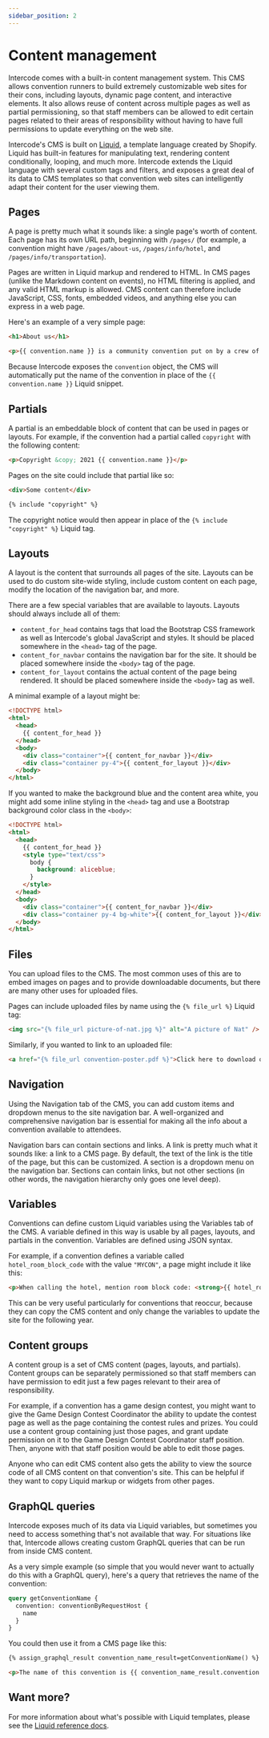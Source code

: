 ```yaml
---
sidebar_position: 2
---
```


# Content management

Intercode comes with a built-in content management system. This CMS allows convention runners to build extremely
customizable web sites for their cons, including layouts, dynamic page content, and interactive elements. It also
allows reuse of content across multiple pages as well as partial permissioning, so that staff members can be allowed
to edit certain pages related to their areas of responsibility without having to have full permissions to update
everything on the web site.

Intercode's CMS is built on [Liquid](https://shopify.github.io/liquid/), a template language created by Shopify. Liquid
has built-in features for manipulating text, rendering content conditionally, looping, and much more. Intercode extends
the Liquid language with several custom tags and filters, and exposes a great deal of its data to CMS templates so that
convention web sites can intelligently adapt their content for the user viewing them.

## Pages

A page is pretty much what it sounds like: a single page's worth of content. Each page has its own URL path, beginning
with `/pages/` (for example, a convention might have `/pages/about-us`, `/pages/info/hotel`, and
`/pages/info/transportation`).

Pages are written in Liquid markup and rendered to HTML. In CMS pages (unlike the Markdown content on events), no
HTML filtering is applied, and any valid HTML markup is allowed. CMS content can therefore include JavaScript, CSS,
fonts, embedded videos, and anything else you can express in a web page.

Here's an example of a very simple page:

```html
<h1>About us</h1>

<p>{{ convention.name }} is a community convention put on by a crew of volunteers!</p>
```

Because Intercode exposes the `convention` object, the CMS will automatically put the name of the convention in place of
the `{{ convention.name }}` Liquid snippet.

## Partials

A partial is an embeddable block of content that can be used in pages or layouts. For example, if the convention had
a partial called `copyright` with the following content:

```html title="Partial: copyright"
<p>Copyright &copy; 2021 {{ convention.name }}</p>
```

Pages on the site could include that partial like so:

```html title="Page"
<div>Some content</div>

{% include "copyright" %}
```

The copyright notice would then appear in place of the `{% include "copyright" %}` Liquid tag.

## Layouts

A layout is the content that surrounds all pages of the site. Layouts can be used to do custom site-wide styling,
include custom content on each page, modify the location of the navigation bar, and more.

There are a few special variables that are available to layouts. Layouts should always include all of them:

- `content_for_head` contains tags that load the Bootstrap CSS framework as well as Intercode's global JavaScript and
  styles. It should be placed somewhere in the `<head>` tag of the page.
- `content_for_navbar` contains the navigation bar for the site. It should be placed somewhere inside the `<body>` tag
  of the page.
- `content_for_layout` contains the actual content of the page being rendered. It should be placed somewhere inside the
  `<body>` tag as well.

A minimal example of a layout might be:

```html
<!DOCTYPE html>
<html>
  <head>
    {{ content_for_head }}
  </head>
  <body>
    <div class="container">{{ content_for_navbar }}</div>
    <div class="container py-4">{{ content_for_layout }}</div>
  </body>
</html>
```

If you wanted to make the background blue and the content area white, you might add some inline styling in the `<head>` tag and use a Bootstrap background color class in the `<body>`:

```html
<!DOCTYPE html>
<html>
  <head>
    {{ content_for_head }}
    <style type="text/css">
      body {
        background: aliceblue;
      }
    </style>
  </head>
  <body>
    <div class="container">{{ content_for_navbar }}</div>
    <div class="container py-4 bg-white">{{ content_for_layout }}</div>
  </body>
</html>
```

## Files

You can upload files to the CMS. The most common uses of this are to embed images on pages and to provide downloadable
documents, but there are many other uses for uploaded files.

Pages can include uploaded files by name using the `{% file_url %}` Liquid tag:

```html
<img src="{% file_url picture-of-nat.jpg %}" alt="A picture of Nat" />
```

Similarly, if you wanted to link to an uploaded file:

```html
<a href="{% file_url convention-poster.pdf %}">Click here to download our poster!</a>
```

## Navigation

Using the Navigation tab of the CMS, you can add custom items and dropdown menus to the site navigation bar. A
well-organized and comprehensive navigation bar is essential for making all the info about a convention available to
attendees.

Navigation bars can contain sections and links. A link is pretty much what it sounds like: a link to a CMS page. By
default, the text of the link is the title of the page, but this can be customized. A section is a dropdown menu on
the navigation bar. Sections can contain links, but not other sections (in other words, the navigation hierarchy only
goes one level deep).

## Variables

Conventions can define custom Liquid variables using the Variables tab of the CMS. A variable defined in this way is
usable by all pages, layouts, and partials in the convention. Variables are defined using JSON syntax.

For example, if a convention defines a variable called `hotel_room_block_code` with the value `"MYCON"`, a page might
include it like this:

```html
<p>When calling the hotel, mention room block code: <strong>{{ hotel_room_block_code }}</strong>.</p>
```

This can be very useful particularly for conventions that reoccur, because they can copy the CMS content and only change
the variables to update the site for the following year.

## Content groups

A content group is a set of CMS content (pages, layouts, and partials). Content groups can be separately permissioned
so that staff members can have permission to edit just a few pages relevant to their area of responsibility.

For example, if a convention has a game design contest, you might want to give the Game Design Contest Coordinator
the ability to update the contest page as well as the page containing the contest rules and prizes. You could use a
content group containing just those pages, and grant update permission on it to the Game Design Contest Coordinator
staff position. Then, anyone with that staff position would be able to edit those pages.

Anyone who can edit CMS content also gets the ability to view the source code of all CMS content on that convention's
site. This can be helpful if they want to copy Liquid markup or widgets from other pages.

## GraphQL queries

Intercode exposes much of its data via Liquid variables, but sometimes you need to access something that's not available
that way. For situations like that, Intercode allows creating custom GraphQL queries that can be run from inside CMS
content.

As a very simple example (so simple that you would never want to actually do this with a GraphQL query), here's a query
that retrieves the name of the convention:

```graphql
query getConventionName {
  convention: conventionByRequestHost {
    name
  }
}
```

You could then use it from a CMS page like this:

```html
{% assign_graphql_result convention_name_result=getConventionName() %}

<p>The name of this convention is {{ convention_name_result.convention.name }}.</p>
```

## Want more?

For more information about what's possible with Liquid templates, please see the [Liquid reference docs](/docs/liquid).
